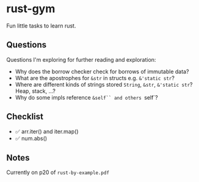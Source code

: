 # rust-gym

Fun little tasks to learn rust.

## Questions

Questions I'm exploring for further reading and exploration:
 - Why does the borrow checker check for borrows of immutable data?
 - What are the apostrophes for `&str` in structs e.g. `&'static str`?
 - Where are different kinds of strings stored `String`, `&str`, `&'static str`? Heap, stack, ...?
 - Why do some impls reference `&self`` and others `self`?

## Checklist

 - ✅ arr.iter() and iter.map()
 - ✅ num.abs()

## Notes

Currently on p20 of `rust-by-example.pdf`